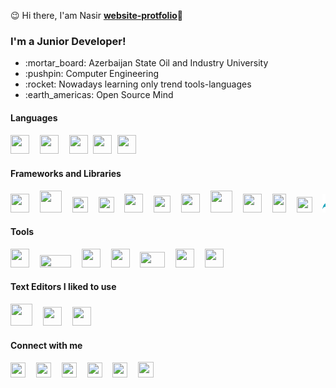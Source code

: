 :wink: Hi there, I'am Nasir    <strong>[website-protfolio](https://www.google.com)</strong>:wave:
<div>
  <h3>I'm a Junior Developer!</h3> 
</div>
<ul>
  <li listStyle='none'> :mortar_board: Azerbaijan State Oil and Industry University </li>
  <li> :pushpin: Computer Engineering </li>
  <li> :rocket: Nowadays learning only trend tools-languages</li>
  <li> :earth_americas: Open Source Mind </li>
</ul>

<h4>Languages<h4/>
  <div><pre><img src='https://image.flaticon.com/icons/svg/541/541509.svg' width='30px' height='30px'/>  <img src='https://image.flaticon.com/icons/svg/1822/1822899.svg' width='30px' height='30px'/>  <img src='https://user-images.githubusercontent.com/42747200/46140125-da084900-c26d-11e8-8ea7-c45ae6306309.png' width='30px' height='30px'/> <img src='https://cdn.worldvectorlogo.com/logos/typescript.svg' height='30px' width='30px'/> <img src='https://cdn0.iconfinder.com/data/icons/superuser-extension-dark/512/675172-data_database_sql_query-512.png' width='30xp' height='30px'/></pre></div>
<h4>Frameworks and Libraries</h4>
  <div><pre><img src='https://cdn.worldvectorlogo.com/logos/react.svg' width='30px' height='30px'/>  <img src='https://img2.pngio.com/nodejs-javascript-web-application-expressjs-computer-software-node-png-820_820.jpg' width='35px' height='35px'/>  <img src='https://cdn.worldvectorlogo.com/logos/graphql.svg' width='25px' height='25px'/>  <img src='https://d2eip9sf3oo6c2.cloudfront.net/tags/images/000/000/940/full/jestlogo.png' width='25px' height='25px'/>  <img src='https://icon-library.com/images/django-icon/django-icon-0.jpg' width='30px' height='30px'/>  <img src='https://cdn.worldvectorlogo.com/logos/redux.svg' width='27px' height='27px'/>  <img src='https://material-ui.com/static/logo.png' width='30px' height='30px'/>  <img src='https://raw.githubusercontent.com/webpack/media/master/logo/icon-square-big.png' width='35px' height='35px'/>  <img src='https://parceljs.org/assets/parcel-front.webp' width='30px' height='30px'/>  <img src='https://seeklogo.com/images/G/gulp-logo-415632861B-seeklogo.com.png' width='22px' height='30px'/>  <img src='https://cdn.worldvectorlogo.com/logos/bootstrap-4.svg' width='25px' height='25px'/>  <img src='https://raw.githubusercontent.com/aniftyco/awesome-tailwindcss/master/tailwind-css-logo.svg?sanitize=true' width='30px' height='30px'   </pre></div>  
<h4>Tools</h4>
  <div><pre><img src='https://upload.wikimedia.org/wikipedia/commons/thumb/c/c2/Adobe_XD_CC_icon.svg/1200px-Adobe_XD_CC_icon.svg.png' width='30px' height='30px'/>  <img src='https://upload.wikimedia.org/wikipedia/commons/thumb/d/db/Npm-logo.svg/1280px-Npm-logo.svg.png' width='50px' height='20px'/>  <img src='https://www.uokpl.rs/fpng/f/93-937553_yarn-package-manager.png' width='30xp' height='30px'/>  <img src='https://cdn.worldvectorlogo.com/logos/sass-1.svg' width='30xp' height='30px'/>  <img src='https://upload.wikimedia.org/wikipedia/commons/8/81/LESS_Logo.svg' width='40xp' height='25px'/>  <img src='https://cdn.worldvectorlogo.com/logos/git-icon.svg' width='30xp' height='30px'/>  <img src='https://github.githubassets.com/images/modules/logos_page/GitHub-Mark.png' width='30xp' height='30px'/>   </pre></div>
<h4>Text Editors I liked to use</h4>
    <div><pre><img src='https://icon2.cleanpng.com/20180514/abe/kisspng-atom-text-editor-source-code-editor-visual-studio-5af92043eaf496.4540113715262761639624.jpg' width='35px' height='35px'/>  <img src='https://cdn.worldvectorlogo.com/logos/visual-studio-code.svg' width='30px' height='30px'/>  <img src='https://cdn.worldvectorlogo.com/logos/sublime-text.svg' width='30px' height='30px'/></pre></div>
<h4> Connect with me </h4>
<div>
<pre><img src='https://image.flaticon.com/icons/svg/733/733603.svg' width='24px' height='24px' />  <img src='https://image.flaticon.com/icons/svg/1051/1051333.svg' height='24px' width='24px'/>  <img src='https://www.pinclipart.com/picdir/big/49-494216_download-logo-imel-vektor-png-clipart-logo-clip.png' width='24px' height='24px'/>  <img src='https://image.flaticon.com/icons/svg/733/733641.svg' height='24px' width='24px'/>  <img src='https://image.flaticon.com/icons/svg/1051/1051317.svg' height='24px' width='24px'/>  <img src='https://upload-icon.s3.us-east-2.amazonaws.com/uploads/icons/png/12918182511566470606-512.png' width='25px' height='25px'/>
</pre> 
</div>
